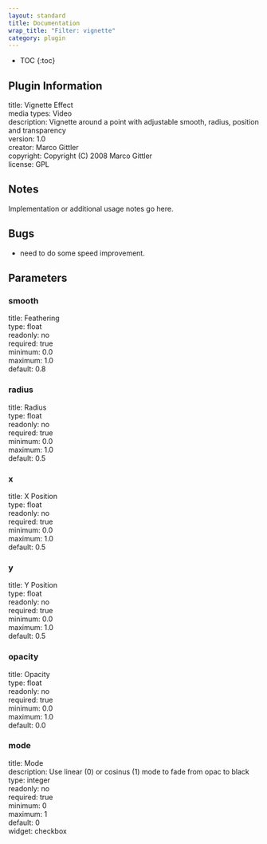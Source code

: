 ```yaml
---
layout: standard
title: Documentation
wrap_title: "Filter: vignette"
category: plugin
---
```

* TOC
{:toc}

## Plugin Information

title: Vignette Effect  
media types:
Video  
description: Vignette around a point with adjustable smooth, radius, position and transparency  
version: 1.0  
creator: Marco Gittler  
copyright: Copyright (C) 2008 Marco Gittler  
license: GPL  

## Notes

Implementation or additional usage notes go here.

## Bugs

* need to do some speed improvement.


## Parameters

### smooth

title: Feathering    
type: float  
readonly: no  
required: true  
minimum: 0.0  
maximum: 1.0  
default: 0.8  

### radius

title: Radius    
type: float  
readonly: no  
required: true  
minimum: 0.0  
maximum: 1.0  
default: 0.5  

### x

title: X Position    
type: float  
readonly: no  
required: true  
minimum: 0.0  
maximum: 1.0  
default: 0.5  

### y

title: Y Position    
type: float  
readonly: no  
required: true  
minimum: 0.0  
maximum: 1.0  
default: 0.5  

### opacity

title: Opacity    
type: float  
readonly: no  
required: true  
minimum: 0.0  
maximum: 1.0  
default: 0.0  

### mode

title: Mode    
description:
Use linear (0) or cosinus (1) mode to fade from opac to black  
type: integer  
readonly: no  
required: true  
minimum: 0  
maximum: 1  
default: 0  
widget: checkbox  

